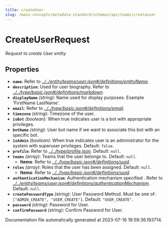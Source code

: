 ```yaml
---
title: createUser
slug: /main-concepts/metadata-standard/schemas/api/teams/createuser
---
```


# CreateUserRequest

*Request to create User entity*

## Properties

- **`name`**: Refer to *[../../entity/teams/user.json#/definitions/entityName](#/../entity/teams/user.json#/definitions/entityName)*.
- **`description`**: Used for user biography. Refer to *[../../type/basic.json#/definitions/markdown](#/../type/basic.json#/definitions/markdown)*.
- **`displayName`** *(string)*: Name used for display purposes. Example 'FirstName LastName'.
- **`email`**: Refer to *[../../type/basic.json#/definitions/email](#/../type/basic.json#/definitions/email)*.
- **`timezone`** *(string)*: Timezone of the user.
- **`isBot`** *(boolean)*: When true indicates user is a bot with appropriate privileges.
- **`botName`** *(string)*: User bot name if we want to associate this bot with an specific bot.
- **`isAdmin`** *(boolean)*: When true indicates user is an administrator for the system with superuser privileges. Default: `false`.
- **`profile`**: Refer to *[../../type/profile.json](#/../type/profile.json)*. Default: `null`.
- **`teams`** *(array)*: Teams that the user belongs to. Default: `null`.
  - **Items**: Refer to *[../../type/basic.json#/definitions/uuid](#/../type/basic.json#/definitions/uuid)*.
- **`roles`** *(array)*: Roles that the user has been assigned. Default: `null`.
  - **Items**: Refer to *[../../type/basic.json#/definitions/uuid](#/../type/basic.json#/definitions/uuid)*.
- **`authenticationMechanism`**: Authentication mechanism specified . Refer to *[../../entity/teams/user.json#/definitions/authenticationMechanism](#/../entity/teams/user.json#/definitions/authenticationMechanism)*. Default: `null`.
- **`createPasswordType`** *(string)*: User Password Method. Must be one of: `["ADMIN_CREATE", "USER_CREATE"]`. Default: `"USER_CREATE"`.
- **`password`** *(string)*: Password for User.
- **`confirmPassword`** *(string)*: Confirm Password for User.


Documentation file automatically generated at 2023-07-16 19:59:36.193714.

